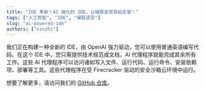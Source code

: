 ```yaml
---
title: "IDE 革新！AI 强化的 IDE，让编程变得易如反掌！"
tags: ["人工智能", "IDE", "编程语言"]
slug: "ai-powered-ide"
authors: ["xinzhi"]
---
```


我们正在构建一种全新的 IDE，由 OpenAI 强力驱动，您可以使用普通英语编写代码。在这个 IDE 中，您只需提供技术规范或文档，AI 代理程序就能完成其余所有工作。这些 AI 代理程序可以访问诸如写入文件、运行代码、运行命令、安装依赖项、部署等工具。这些代理程序在受 Firecracker 驱动的安全沙箱云环境中运行。

想要了解更多，请访问我们的 [GitHub 仓库](https://github.com/new-ai-company/ide)。